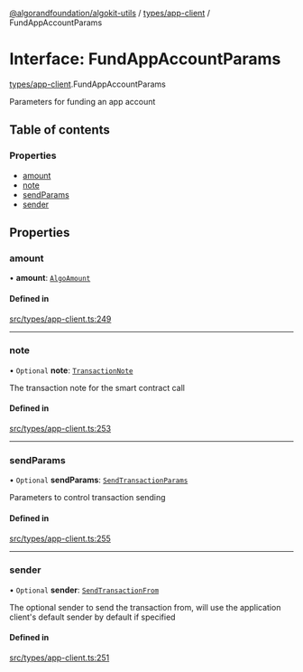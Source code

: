 [@algorandfoundation/algokit-utils](../README.md) / [types/app-client](../modules/types_app_client.md) / FundAppAccountParams

# Interface: FundAppAccountParams

[types/app-client](../modules/types_app_client.md).FundAppAccountParams

Parameters for funding an app account

## Table of contents

### Properties

- [amount](types_app_client.FundAppAccountParams.md#amount)
- [note](types_app_client.FundAppAccountParams.md#note)
- [sendParams](types_app_client.FundAppAccountParams.md#sendparams)
- [sender](types_app_client.FundAppAccountParams.md#sender)

## Properties

### amount

• **amount**: [`AlgoAmount`](../classes/types_amount.AlgoAmount.md)

#### Defined in

[src/types/app-client.ts:249](https://github.com/algorandfoundation/algokit-utils-ts/blob/main/src/types/app-client.ts#L249)

___

### note

• `Optional` **note**: [`TransactionNote`](../modules/types_transaction.md#transactionnote)

The transaction note for the smart contract call

#### Defined in

[src/types/app-client.ts:253](https://github.com/algorandfoundation/algokit-utils-ts/blob/main/src/types/app-client.ts#L253)

___

### sendParams

• `Optional` **sendParams**: [`SendTransactionParams`](types_transaction.SendTransactionParams.md)

Parameters to control transaction sending

#### Defined in

[src/types/app-client.ts:255](https://github.com/algorandfoundation/algokit-utils-ts/blob/main/src/types/app-client.ts#L255)

___

### sender

• `Optional` **sender**: [`SendTransactionFrom`](../modules/types_transaction.md#sendtransactionfrom)

The optional sender to send the transaction from, will use the application client's default sender by default if specified

#### Defined in

[src/types/app-client.ts:251](https://github.com/algorandfoundation/algokit-utils-ts/blob/main/src/types/app-client.ts#L251)
